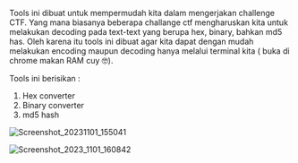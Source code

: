 Tools ini dibuat untuk mempermudah kita dalam mengerjakan challenge CTF. Yang mana biasanya beberapa challange ctf mengharuskan kita untuk melakukan decoding pada text-text yang berupa hex, binary, bahkan md5 has. Oleh karena itu tools ini dibuat agar kita dapat dengan mudah melakukan encoding maupun decoding hanya melalui terminal kita ( buka di chrome makan RAM cuy 🤓).

Tools ini berisikan :
1. Hex converter
2. Binary converter
3. md5 hash

![Screenshot_20231101_155041](https://github.com/El-The-Coder/converter/assets/121160077/8be77319-6a3a-4175-80c3-9085e66c6611)

![Screenshot_2023_1101_160842](https://github.com/El-The-Coder/converter/assets/121160077/62ff8508-303c-4bad-a2da-b921090a7b39)
